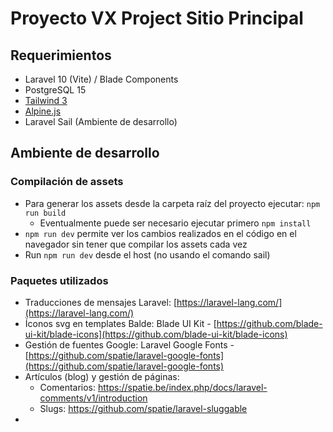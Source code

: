 # Proyecto VX Project Sitio Principal

## Requerimientos

- Laravel 10 (Vite) / Blade Components
- PostgreSQL 15
- [Tailwind 3](https://tailwindcss.com/docs/installation)
- [Alpine.js](https://alpinejs.dev/)
- Laravel Sail (Ambiente de desarrollo)

## Ambiente de desarrollo

### Compilación de assets

- Para generar los assets desde la carpeta raíz del proyecto ejecutar: `npm run build`
    - Eventualmente puede ser necesario ejecutar primero `npm install`
- `npm run dev` permite ver los cambios realizados en el código en el navegador sin tener que compilar los assets cada vez
- Run `npm run dev` desde el host (no usando el comando sail)

### Paquetes utilizados

- Traducciones de mensajes Laravel: [https://laravel-lang.com/](https://laravel-lang.com/)
- Íconos svg en templates Balde: Blade UI Kit - [https://github.com/blade-ui-kit/blade-icons](https://github.com/blade-ui-kit/blade-icons)
- Gestión de fuentes Google: Laravel Google Fonts - [https://github.com/spatie/laravel-google-fonts](https://github.com/spatie/laravel-google-fonts)
- Artículos (blog) y gestión de páginas:
  - Comentarios: https://spatie.be/index.php/docs/laravel-comments/v1/introduction
  - Slugs: https://github.com/spatie/laravel-sluggable
- 